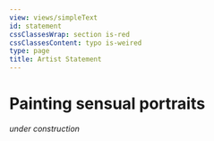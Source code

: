 ```yaml
---
view: views/simpleText
id: statement
cssClassesWrap: section is-red
cssClassesContent: typo is-weired
type: page
title: Artist Statement
---
```

# Painting sensual portraits

*under construction*